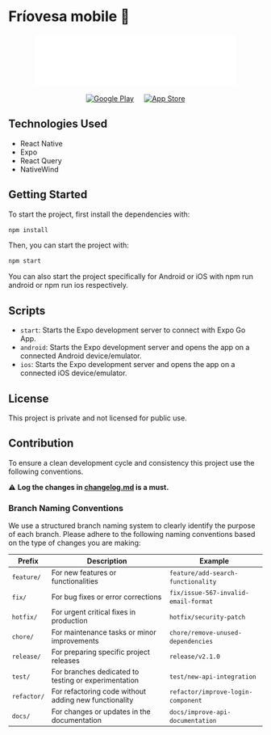 # Fríovesa mobile 🛒

<p align="center">
  <img src="src/assets/images/logo.png" alt="Logo">
</p>

<div style="display: flex; justify-content: center; align-items: center; gap: 20px;">
  <a href="https://play.google.com/store/apps/details?id=com.friovesa.store&amp;pcampaignid=web_share" target="_blank">
    <img alt="Google Play" src="https://friovesa.com/wp-content/uploads/2023/12/google-paly-badge.webp" style="width: 150px;">
  </a>

  <a href="https://apps.apple.com/ec/app/friovesa/id1639810429" target="_blank">
    <img alt="App Store" src="https://friovesa.com/wp-content/uploads/2024/02/apple.png" style="width: 150px;">
  </a>
</div>

## Technologies Used

- React Native
- Expo
- React Query
- NativeWind

## Getting Started

To start the project, first install the dependencies with:

```sh
npm install
```

Then, you can start the project with:

```sh
npm start
```

You can also start the project specifically for Android or iOS with npm run android or npm run ios respectively.

## Scripts

- `start`: Starts the Expo development server to connect with Expo Go App.
- `android`: Starts the Expo development server and opens the app on a connected Android device/emulator.
- `ios`: Starts the Expo development server and opens the app on a connected iOS device/emulator.

## License

This project is private and not licensed for public use.

## Contribution

To ensure a clean development cycle and consistency this project use the following conventions.

⚠️ **Log the changes in [changelog.md](changelog.md) is a must.**

### Branch Naming Conventions

We use a structured branch naming system to clearly identify the purpose of each branch. Please adhere to the following naming conventions based on the type of changes you are making:

| **Prefix**   | **Description**                                            | **Example**                                |
|--------------|------------------------------------------------------------|--------------------------------------------|
| `feature/`   | For new features or functionalities                        | `feature/add-search-functionality`         |
| `fix/`       | For bug fixes or error corrections                         | `fix/issue-567-invalid-email-format`       |
| `hotfix/`    | For urgent critical fixes in production                    | `hotfix/security-patch`                    |
| `chore/`     | For maintenance tasks or minor improvements                | `chore/remove-unused-dependencies`         |
| `release/`   | For preparing specific project releases                    | `release/v2.1.0`                           |
| `test/`      | For branches dedicated to testing or experimentation       | `test/new-api-integration`                 |
| `refactor/`  | For refactoring code without adding new functionality      | `refactor/improve-login-component`         |
| `docs/`      | For changes or updates in the documentation                | `docs/improve-api-documentation`           |
